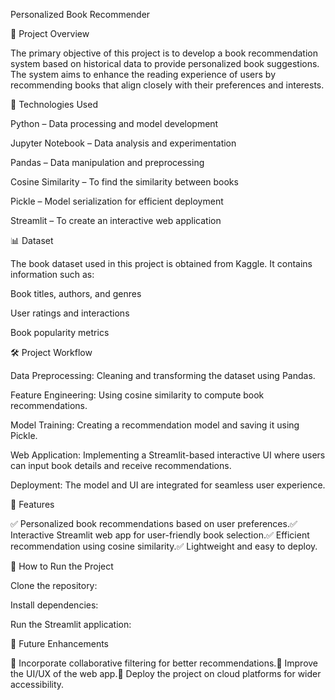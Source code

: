 Personalized Book Recommender

📌 Project Overview

The primary objective of this project is to develop a book recommendation system based on historical data to provide personalized book suggestions. The system aims to enhance the reading experience of users by recommending books that align closely with their preferences and interests.

🚀 Technologies Used

Python – Data processing and model development

Jupyter Notebook – Data analysis and experimentation

Pandas – Data manipulation and preprocessing

Cosine Similarity – To find the similarity between books

Pickle – Model serialization for efficient deployment

Streamlit – To create an interactive web application

📊 Dataset

The book dataset used in this project is obtained from Kaggle. It contains information such as:

Book titles, authors, and genres

User ratings and interactions

Book popularity metrics

🛠️ Project Workflow

Data Preprocessing: Cleaning and transforming the dataset using Pandas.

Feature Engineering: Using cosine similarity to compute book recommendations.

Model Training: Creating a recommendation model and saving it using Pickle.

Web Application: Implementing a Streamlit-based interactive UI where users can input book details and receive recommendations.

Deployment: The model and UI are integrated for seamless user experience.

🌟 Features

✅ Personalized book recommendations based on user preferences.✅ Interactive Streamlit web app for user-friendly book selection.✅ Efficient recommendation using cosine similarity.✅ Lightweight and easy to deploy.

🎯 How to Run the Project

Clone the repository:

Install dependencies:

Run the Streamlit application:

📌 Future Enhancements

🔹 Incorporate collaborative filtering for better recommendations.🔹 Improve the UI/UX of the web app.🔹 Deploy the project on cloud platforms for wider accessibility.
